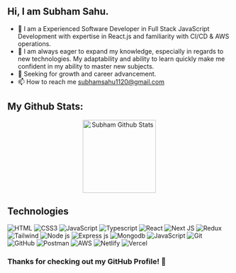 Hi, I am Subham Sahu.
---

- 👀 I am a Experienced Software Developer in Full Stack JavaScript Development with expertise in React.js and familiarity with CI/CD & AWS operations. 
-  🌱 I am always eager to expand my knowledge, especially in regards to new technologies. My adaptability and ability to learn quickly make me confident in my ability to master new subjects.
- 💞️ Seeking for growth and career advancement.
- 📫 How to reach me subhamsahu1120@gmail.com

## My Github Stats:

<p align="center">
    <img height="165" src="https://github-readme-stats.vercel.app/api?username=sub1120&count_private=true&include_all_commits=true&theme=tokyonight" alt="Subham Github Stats" />
</p>

## **Technologies**

![HTML](https://img.shields.io/badge/HTML5-E34F26?style=for-the-badge&logo=html5&logoColor=white "HTML")
![CSS3](https://img.shields.io/badge/CSS3-1572B6?style=for-the-badge&logo=css3&logoColor=white "CSS")
![JavaScript](https://img.shields.io/badge/JavaScript-F7DF1E?style=for-the-badge&logo=javascript&logoColor=black "JavaScript")
![Typescript](https://img.shields.io/badge/TypeScript-007ACC?style=for-the-badge&logo=typescript&logoColor=white "Typescript")
![React](https://img.shields.io/badge/React-20232A?style=for-the-badge&logo=react&logoColor=61DAFB "React")
![Next JS](https://img.shields.io/badge/Next-black?style=for-the-badge&logo=next.js&logoColor=white "Next.js")
![Redux](https://img.shields.io/badge/Redux-593D88?style=for-the-badge&logo=redux&logoColor=white "Redux" )
![Tailwind](https://img.shields.io/badge/Tailwind_CSS-38B2AC?style=for-the-badge&logo=tailwind-css&logoColor=white "Tailwind")
![Node js](https://img.shields.io/badge/Node.js-43853D?style=for-the-badge&logo=node.js&logoColor=white "Nodejs")
![Express js](https://img.shields.io/badge/Express.js-404D59?style=for-the-badge "Express js")
![Mongodb](https://img.shields.io/badge/MongoDB-4EA94B?style=for-the-badge&logo=mongodb&logoColor=white "Mongodb")
![JavaScript](https://img.shields.io/badge/JavaScript-F7DF1E?style=for-the-badge&logo=javascript&logoColor=black "JavaScript")
![Git](https://img.shields.io/badge/git-%23F05033.svg?style=for-the-badge&logo=git&logoColor=white "Git")
![GitHub](https://img.shields.io/badge/github-%23121011.svg?style=for-the-badge&logo=github&logoColor=white "GitHub")
![Postman](https://img.shields.io/badge/Postman-FF6C37?style=for-the-badge&logo=postman&logoColor=white "Postman")
![AWS](https://img.shields.io/badge/aws-%23000000.svg?style=for-the-badge&logo=aws&logoColor=#00C7B7 "AWS")
![Netlify](https://img.shields.io/badge/netlify-%23000000.svg?style=for-the-badge&logo=netlify&logoColor=#00C7B7 "Netlify")
![Vercel](https://img.shields.io/badge/vercel-%23000000.svg?style=for-the-badge&logo=vercel&logoColor=white "Vercel")

### **Thanks for checking out my GitHub Profile!** 🙏
